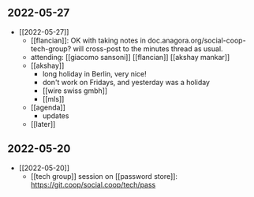 
## 2022-05-27
- [[2022-05-27]]
  - [[flancian]]: OK with taking notes in doc.anagora.org/social-coop-tech-group? will cross-post to the minutes thread as usual.
  - attending: [[giacomo sansoni]] [[flancian]] [[akshay mankar]]
  - [[akshay]]
      - long holiday in Berlin, very nice!
      - don't work on Fridays, and yesterday was a holiday
      - [[wire swiss gmbh]]
      - [[mls]]
  - [[agenda]]
      - updates
  - [[later]]

## 2022-05-20
- [[2022-05-20]]
  - [[tech group]] session on [[password store]]: https://git.coop/social.coop/tech/pass


